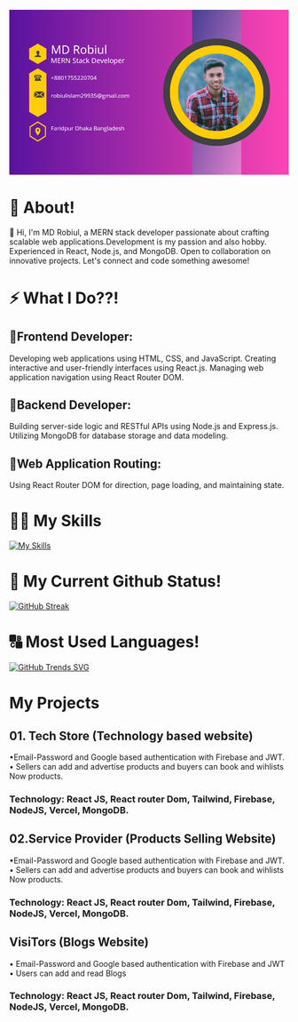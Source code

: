 

![Header](https://raw.githubusercontent.com/Robiul704/Robiul704/main/20231209_005523_0000.png)

# 💬 About!
👋 Hi, I'm MD Robiul, a MERN stack developer passionate about crafting scalable web applications.Development is my passion and also hobby. Experienced in React, Node.js, and MongoDB. Open to collaboration on innovative projects. Let's connect and code something awesome!


# ⚡ What I Do??!

##  🔑Frontend Developer:
Developing web applications using HTML, CSS, and JavaScript.
Creating interactive and user-friendly interfaces using React.js.
Managing web application navigation using React Router DOM.

##  🔑Backend Developer:
Building server-side logic and RESTful APIs using Node.js and Express.js.
Utilizing MongoDB for database storage and data modeling.

##  🔑Web Application Routing:
Using React Router DOM for direction, page loading, and maintaining state.


# 🔧🔨 My Skills
[![My Skills](https://skillicons.dev/icons?i=mongodb,js,react,github,nodejs,nextjs,firebase,html,css,tailwind,vercel,vite,vscode,instagram,linkedin,netlify,regex,materialui,figma&theme=light)](https://skillicons.dev)

#  🚩 My Current Github Status!

[![GitHub Streak](https://github-readme-streak-stats.herokuapp.com?user=Robiul704&theme=dark&date_format=j%20M%5B%20Y%5D)](https://git.io/streak-stats)

#  🔠 Most Used Languages!


[![GitHub Trends SVG](https://api.githubtrends.io/user/svg/Robiul704/langs?time_range=one_year&theme=bright_lights)](https://githubtrends.io)

# My Projects

## 01. Tech Store (Technology based website)
•Email-Password and Google based authentication with Firebase and JWT.
• Sellers can add and advertise products and buyers can book and wihlists Now products.
### Technology: React JS, React router Dom, Tailwind, Firebase, NodeJS, Vercel, MongoDB.
  
## 02.Service Provider (Products Selling Website)
•Email-Password and Google based authentication with Firebase and JWT.
• Sellers can add and advertise products and buyers can book and wihlists Now products.
### Technology: React JS, React router Dom, Tailwind, Firebase, NodeJS, Vercel, MongoDB.

## VisiTors (Blogs Website)
• Email-Password and Google based authentication with Firebase and JWT
• Users can add and read Blogs
### Technology: React JS, React router Dom, Tailwind, Firebase, NodeJS, Vercel, MongoDB.








